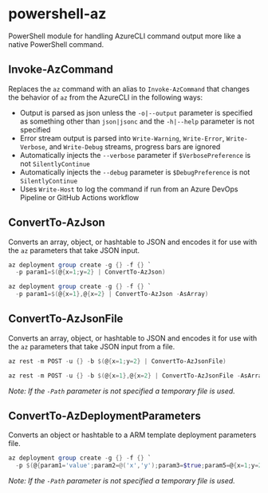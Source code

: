 # powershell-az

PowerShell module for handling AzureCLI command output more like a native PowerShell command.

## Invoke-AzCommand

Replaces the `az` command with an alias to `Invoke-AzCommand` that changes the behavior of `az` from the AzureCLI in the following ways:

- Output is parsed as json unless the `-o|--output` parameter is specified as something other than `json|jsonc` and the `-h|--help` parameter is not specified
- Error stream output is parsed into `Write-Warning`, `Write-Error`, `Write-Verbose`, and `Write-Debug` streams, progress bars are ignored
- Automatically injects the `--verbose` parameter if `$VerbosePreference` is not `SilentlyContinue`
- Automatically injects the `--debug` parameter is `$DebugPreference` is not `SilentlyContinue`
- Uses `Write-Host` to log the command if run from an Azure DevOps Pipeline or GitHub Actions workflow

## ConvertTo-AzJson

Converts an array, object, or hashtable to JSON and encodes it for use with the `az` parameters that take JSON input.

```powershell
az deployment group create -g {} -f {} `
  -p param1=$(@{x=1;y=2} | ConvertTo-AzJson)

az deployment group create -g {} -f {} `
  -p param1=$(@{x=1},@{x=2} | ConvertTo-AzJson -AsArray)
```

## ConvertTo-AzJsonFile

Converts an array, object, or hashtable to JSON and encodes it for use with the `az` parameters that take JSON input from a file.

```powershell
az rest -m POST -u {} -b $(@{x=1;y=2} | ConvertTo-AzJsonFile)

az rest -m POST -u {} -b $(@{x=1},@{x=2} | ConvertTo-AzJsonFile -AsArray)
```

*Note: If the `-Path` parameter is not specified a temporary file is used.*

## ConvertTo-AzDeploymentParameters

Converts an object or hashtable to a ARM template deployment parameters file.

```powershell
az deployment group create -g {} -f {} `
  -p $(@{param1='value';param2=@('x','y');param3=$true;param5=@{x=1;y=2}} | ConvertTo-AzDeploymentParameters)
```

*Note: If the `-Path` parameter is not specified a temporary file is used.*

